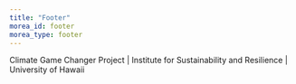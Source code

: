 ```yaml
---
title: "Footer"
morea_id: footer
morea_type: footer
---
```


Climate Game Changer Project \| Institute for Sustainability and Resilience \| University of Hawaii

